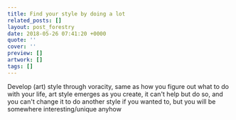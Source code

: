 ```yaml
---
title: Find your style by doing a lot
related_posts: []
layout: post_forestry
date: 2018-05-26 07:41:20 +0000
quote: ''
cover: ''
preview: []
artwork: []
tags: []
---
```

Develop (art) style through voracity, same as how you figure out what to do with your life, art style emerges as you create, it can't help but do so, and you can't change it to do another style if you wanted to, but you will be somewhere interesting/unique anyhow